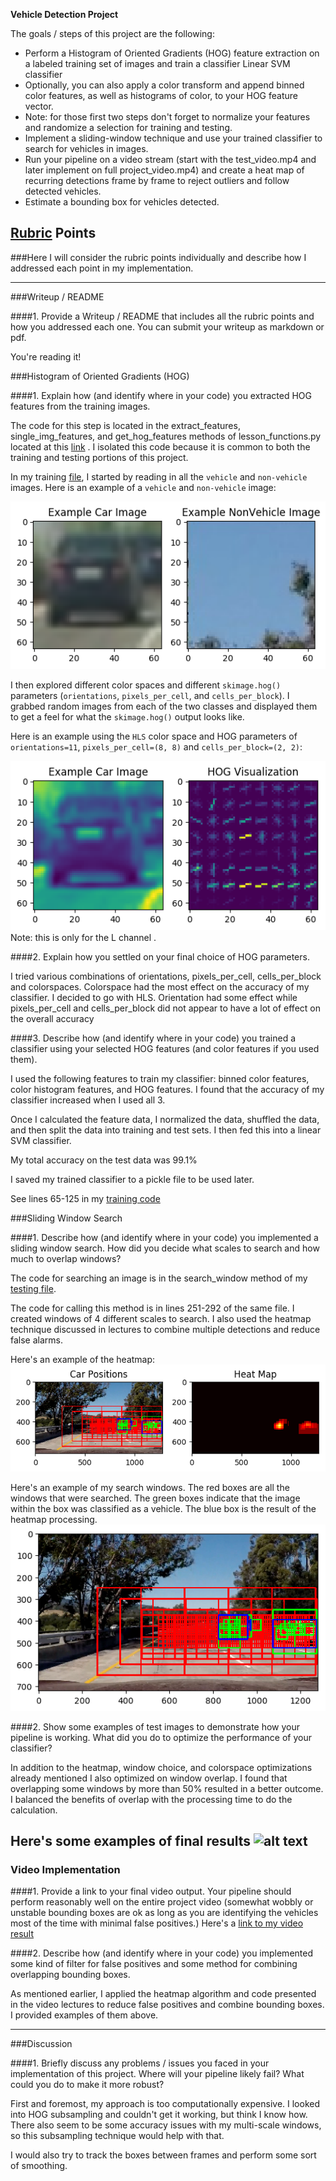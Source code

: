 
**Vehicle Detection Project**

The goals / steps of this project are the following:

* Perform a Histogram of Oriented Gradients (HOG) feature extraction on a labeled training set of images and train a classifier Linear SVM classifier
* Optionally, you can also apply a color transform and append binned color features, as well as histograms of color, to your HOG feature vector. 
* Note: for those first two steps don't forget to normalize your features and randomize a selection for training and testing.
* Implement a sliding-window technique and use your trained classifier to search for vehicles in images.
* Run your pipeline on a video stream (start with the test_video.mp4 and later implement on full project_video.mp4) and create a heat map of recurring detections frame by frame to reject outliers and follow detected vehicles.
* Estimate a bounding box for vehicles detected.

[//]: # (Image References)
[image1]: ./output_images/car_notcar.png
[image2]: ./output_images/HOGviz.png
[image3]: ./output_images/heatmap.png
[image4]: ./output_images/search_windows.png
[image5]: ./examples/bboxes_and_heat.png
[image6]: ./examples/labels_map.png
[image7]: ./examples/output_bboxes.png
[video1]: ./project_video.mp4

## [Rubric](https://review.udacity.com/#!/rubrics/513/view) Points
###Here I will consider the rubric points individually and describe how I addressed each point in my implementation.  

---
###Writeup / README

####1. Provide a Writeup / README that includes all the rubric points and how you addressed each one.  You can submit your writeup as markdown or pdf. 

You're reading it!

###Histogram of Oriented Gradients (HOG)

####1. Explain how (and identify where in your code) you extracted HOG features from the training images.

The code for this step is located in the extract_features, single_img_features, and get_hog_features methods of lesson_functions.py located at this [link](https://github.com/haallen/CarND-Vehicle-Detection-P5/blob/master/lesson_functions.py) . I isolated this code because it is common to both the training and testing portions of this project. 

In my training [file](https://github.com/haallen/CarND-Vehicle-Detection-P5/blob/master/VehicleDetection_trainPipeline.py), I started by reading in all the `vehicle` and `non-vehicle` images.  Here is an example of a `vehicle` and `non-vehicle` image:

![alt text][image1]

I then explored different color spaces and different `skimage.hog()` parameters (`orientations`, `pixels_per_cell`, and `cells_per_block`).  I grabbed random images from each of the two classes and displayed them to get a feel for what the `skimage.hog()` output looks like.

Here is an example using the `HLS` color space and HOG parameters of `orientations=11`, `pixels_per_cell=(8, 8)` and `cells_per_block=(2, 2)`:

![alt text][image2]
Note: this is only for the L channel .

####2. Explain how you settled on your final choice of HOG parameters.

I tried various combinations of orientations, pixels_per_cell, cells_per_block and colorspaces. Colorspace had the most effect on the accuracy of my classifier. I decided to go with HLS. Orientation had some effect while pixels_per_cell and cells_per_block did not appear to have a lot of effect on the overall accuracy

####3. Describe how (and identify where in your code) you trained a classifier using your selected HOG features (and color features if you used them).

I used the following features to train my classifier: binned color features, color histogram features, and HOG features. I found that the accuracy of my classifier increased when I used all 3. 

Once I calculated the feature data, I normalized the data, shuffled the data, and then split the data into training and test sets. I then fed this into a linear SVM classifier.

My total accuracy on the test data was 99.1%

I saved my trained classifier to a pickle file to be used later.

See lines 65-125 in my  [training code](https://github.com/haallen/CarND-Vehicle-Detection-P5/blob/master/VehicleDetection_trainPipeline.py)

###Sliding Window Search

####1. Describe how (and identify where in your code) you implemented a sliding window search.  How did you decide what scales to search and how much to overlap windows?

The code for searching an image is in the search_window method of my [testing file](https://github.com/haallen/CarND-Vehicle-Detection-P5/blob/master/VehicleDetection_testPipeline.py).

The code for calling this method is in lines 251-292 of the same file. I created windows of 4 different scales to search. I also used the heatmap technique discussed in lectures to combine multiple detections and reduce false alarms.

Here's an example of the heatmap:
![alt text][image3]

Here's an example of my search windows. The red boxes are all the windows that were searched. The green boxes indicate that the image within the box was classified as a vehicle. The blue box is the result of the heatmap processing. 
![alt text][image4]

####2. Show some examples of test images to demonstrate how your pipeline is working.  What did you do to optimize the performance of your classifier?

In addition to the heatmap, window choice, and colorspace optimizations already mentioned I also optimized on window overlap. I found that overlapping some windows by more than 50% resulted in a better outcome. I balanced the benefits of overlap with the processing time to do the calculation.

Here's some examples of final results
![alt text][image5]
---

### Video Implementation

####1. Provide a link to your final video output.  Your pipeline should perform reasonably well on the entire project video (somewhat wobbly or unstable bounding boxes are ok as long as you are identifying the vehicles most of the time with minimal false positives.)
Here's a [link to my video result](./output_images/project_video_output.mp4)


####2. Describe how (and identify where in your code) you implemented some kind of filter for false positives and some method for combining overlapping bounding boxes.

As mentioned earlier, I applied the heatmap algorithm and code presented in the video lectures to reduce false positives and combine bounding boxes. I provided examples of them above. 

---

###Discussion

####1. Briefly discuss any problems / issues you faced in your implementation of this project.  Where will your pipeline likely fail?  What could you do to make it more robust?

First and foremost, my approach is too computationally expensive. I looked into HOG subsampling and couldn't get it working, but think I know how. There also seem to be some accuracy issues with my multi-scale windows, so this subsampling technique would help with that.

I would also try to track the boxes between frames and perform some sort of smoothing. 

